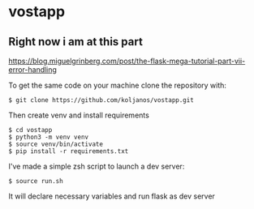 # vostapp

## Right now i am at this part

https://blog.miguelgrinberg.com/post/the-flask-mega-tutorial-part-vii-error-handling

To get the same code on your machine clone the repository with:

```
$ git clone https://github.com/koljanos/vostapp.git
```
Then create venv and install requirements

```
$ cd vostapp
$ python3 -m venv venv
$ source venv/bin/activate
$ pip install -r requirements.txt
```
I've made a simple zsh script to launch a dev server:
```
$ source run.sh
```
It will declare necessary variables and run flask as dev server


